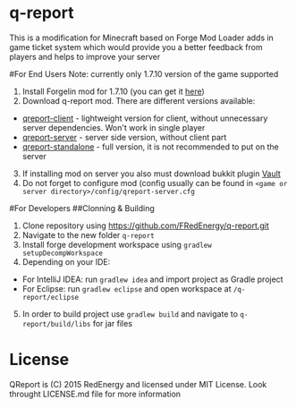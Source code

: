 # q-report
This is a modification for Minecraft based on Forge Mod Loader adds in game ticket system which would provide you a better feedback from players and helps to improve your server

#For End Users
Note: currently only 1.7.10 version of the game supported

1. Install Forgelin mod for 1.7.10 (you can get it [here](https://github.com/FRedEnergy/Forgelin/releases/tag/v0.1.0))
2. Download q-report mod. There are different versions available:
  * [qreport-client](https://github.com/FRedEnergy/q-report/releases/download/v1.0/qreport-v1.0-client.jar) - lightweight version for client, without unnecessary server dependencies. Won't work in single player
  * [qreport-server](https://github.com/FRedEnergy/q-report/releases/download/v1.0/qreport-v1.0-server.jar) - server side version, without client part
  * [qreport-standalone](https://github.com/FRedEnergy/q-report/releases/download/v1.0/qreport-v1.0-standalone.jar) - full version, it is not recommended to put on the server
3. If installing mod on server you also must download bukkit plugin [Vault](http://dev.bukkit.org/bukkit-plugins/vault/files/47-vault-1-4-1/)
4. Do not forget to configure mod (config usually can be found in `<game or server directory>/config/qreport-server.cfg`
  

#For Developers
##Clonning & Building
1. Clone repository using https://github.com/FRedEnergy/q-report.git
2. Navigate to the new folder `q-report`
3. Install forge development workspace using `gradlew setupDecompWorkspace`
4. Depending on your IDE:
  * For IntelliJ IDEA: run `gradlew idea` and import project as Gradle project
  * For Eclipse: run `gradlew eclipse` and open workspace at `/q-report/eclipse`
5. In order to build project use `gradlew build` and navigate to `q-report/build/libs` for jar files

# License
QReport is (C) 2015 RedEnergy and licensed under MIT License. Look throught LICENSE.md file for more information
